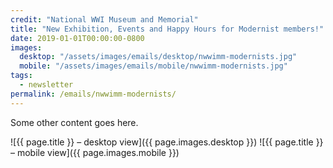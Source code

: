 ```yaml
---
credit: "National WWI Museum and Memorial"
title: "New Exhibition, Events and Happy Hours for Modernist members!"
date: 2019-01-01T00:00:00-0800
images:
  desktop: "/assets/images/emails/desktop/nwwimm-modernists.jpg"
  mobile: "/assets/images/emails/mobile/nwwimm-modernists.jpg"
tags:
  - newsletter
permalink: /emails/nwwimm-modernists/
---
```

Some other content goes here.

![{{ page.title }} – desktop view]({{ page.images.desktop }})
![{{ page.title }} – mobile view]({{ page.images.mobile }})
